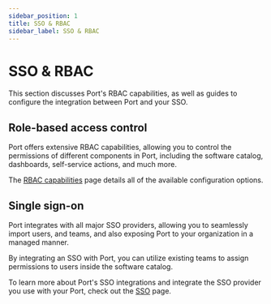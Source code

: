 ```yaml
---
sidebar_position: 1
title: SSO & RBAC
sidebar_label: SSO & RBAC
---
```


# SSO & RBAC

This section discusses Port's RBAC capabilities, as well as guides to configure the integration between Port and your SSO.

## Role-based access control

Port offers extensive RBAC capabilities, allowing you to control the permissions of different components in Port, including the software catalog, dashboards, self-service actions, and much more.  

The [RBAC capabilities](/sso-rbac/rbac-overview/) page details all of the available configuration options.

## Single sign-on

Port integrates with all major SSO providers, allowing you to seamlessly import users, and teams, and also exposing Port to your organization in a managed manner.

By integrating an SSO with Port, you can utilize existing teams to assign permissions to users inside the software catalog.

To learn more about Port's SSO integrations and integrate the SSO provider you use with your Port, check out the [SSO](./sso-providers/sso-providers.md) page.
